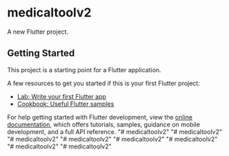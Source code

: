 # medicaltoolv2

A new Flutter project.

## Getting Started

This project is a starting point for a Flutter application.

A few resources to get you started if this is your first Flutter project:

- [Lab: Write your first Flutter app](https://docs.flutter.dev/get-started/codelab)
- [Cookbook: Useful Flutter samples](https://docs.flutter.dev/cookbook)

For help getting started with Flutter development, view the
[online documentation](https://docs.flutter.dev/), which offers tutorials,
samples, guidance on mobile development, and a full API reference.
"# medicaltoolv2" 
"# medicaltoolv2" 
"# medicaltoolv2" 
"# medicaltoolv2" 
"# medicaltoolv2" 
"# medicaltoolv2" 
"# medicaltoolv2" 
"# medicaltoolv2" 
